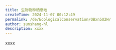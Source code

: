 ```yaml
---
title: 生物物种栖息地
createTime: 2024-11-07 00:12:49
permalink: /de/EcologicalConservation/QBxn5U2H/
author: sunshang-hl
description: xxxx
---
```


xxxx